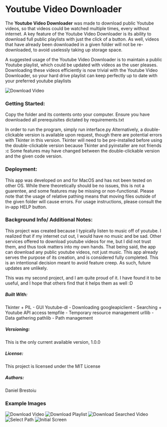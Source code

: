 # Youtube Video Downloader

The **Youtube Video Downloader** was made to download public Youtube videos, so that videos could be watched multiple times, every without internet. 
A key feature of the Youtube Video Downloader is its ability to download full public playlists with just the click of a button.
As well, videos that have already been downloaded in a given folder will not be re-downloaded, to avoid uselessly taking up storage space.

A suggested usage of the Youtube Video Downloader is to maintain a public Youtube playlist, which could be updated with videos as the user pleases.
Downloading these videos efficiently is now trivial with the Youtube Video Downloader, so your hard drive playlist can keep perfectly up to date with your preferred youtube playlists

![Download Video](Example-Screenshots/video_found_youtube_video_downloader.png)

### Getting Started:
Copy the folder and its contents onto your computer. 
Ensure you have downloaded all prerequisites dictated by requirements.txt

In order to run the program, simply run interface.py
Alternatively, a double-clickable version is available upon request, though there are potential errors with Tkinter in this version.
Tkinter will need to be pre-installed before using the double-clickable version because Tkinter and pyinstaller are not friends :c
Some features may have changed between the double-clickable version and the given code version.


### Deployment:
This app was developed on and for MacOS and has not been tested on other OS.
While there theoretically should be no issues, this is not a guarentee, and some features may be missing or non-functional.
Please note that the usage of relative pathing means that moving files outside of the given folder will cause errors. 
For usage instructions, please consult the in-app HELP button. 


### Background Info/ Additional Notes:
This project was created because I typically listen to music off of youtube. I realized that if my internet cut out, I would have no music and be sad.
Other services offered to download youtube videos for me, but I did not trust them, and thus took matters into my own hands. 
That being said, the app can download any public youtube videos, not just music. 
This app already serves the purpose of its creation, and is considered fully completed. This is an intentional decision meant to avoid feature creep. 
As such, future updates are unlikely.

This was my second project, and I am quite proud of it. I have found it to be useful, and I hope that others find that it helps them as well :D


##### Built With:
Tkinter + PIL - GUI
Youtube-dl - Downloading
googleapiclient - Searching + Youtube API access
tempfile - Temporary resource management
urllib - Data gathering
pathlib - Path management

##### Versioning:
This is the only current available version, 1.0.0

##### License: 
This project is licensed under the MIT License

##### Authors:
Daniel Brestoiu

### Example Images
![Download Video](Example-Screenshots/video_found_youtube_video_downloader.png)
![Download Playlist](Example-Screenshots/playlist_found_youtube_video_downloader.png)
![Download Searched Video](Example-Screenshots/search_youtube_video_downloader.png)
![Select Path](Example-Screenshots/path_selection_youtube_video_downloader.png)
![Initial Screen](Example-Screenshots/start_screen_youtube_video_downloader.png)
